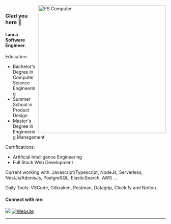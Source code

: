 <img src="https://raw.githubusercontent.com/MicaelliMedeiros/micaellimedeiros/master/image/computer-illustration.png" min-width="400px" max-width="400px" width="400px" align="right" alt="FS Computer">

### Glad you here 👋


#### I am a Software Engineer.

Education:
- Bachelor's Degree in Computer Science Engineering
- Summer School in Product Design
- Master's Degree in Engineering Management

Certifications:
- Artificial Intelligence Engineering
- Full Stack Web Development
	
Current working with: 
Javascript/Typescript, NodeJs, Serverless, NestJs/AdonisJs, PostgreSQL, ElasticSearch, AWS ...

Daily Tools: 
VSCode, Gitkraken, Postman, Datagrip, Clockify and Notion.

#### Connect with me:

[<img src="https://img.shields.io/badge/-Linkedin-0e76a8?style=for-the-badge&logo=Linkedin&logoColor=white&link=https://www.linkedin.com/in/silve1ra">][linkedin] [![Website](https://img.shields.io/website?label=silve1ra.codes&style=for-the-badge&url=https://silveira.codes/)][website]

---
[linkedin]:  https://www.linkedin.com/in/sziafs
[website]: https://felipesilveira.org
